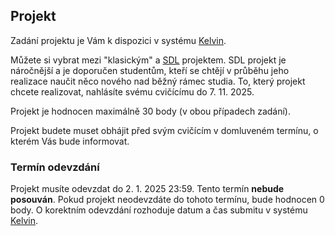 ## Projekt

Zadání projektu je Vám k dispozici v systému [Kelvin](https://kelvin.cs.vsb.cz).

Můžete si vybrat mezi "klasickým" a [SDL](https://mrlvsb.github.io/upr-skripta/c/aplikovane_ulohy/sdl.html) projektem.
SDL projekt je náročnější a je doporučen studentům, kteří se chtějí v průběhu jeho realizace naučit něco nového nad běžný rámec studia.
To, který projekt chcete realizovat, nahlásíte svému cvičícímu do 7. 11. 2025.

Projekt je hodnocen maximálně 30 body (v obou případech zadání).

Projekt budete muset obhájit před svým cvičícím v domluveném termínu, o kterém Vás bude informovat.

### Termín odevzdání

Projekt musíte odevzdat do 2. 1. 2025 23:59.
Tento termín **nebude posouván**. Pokud projekt neodevzdáte do tohoto termínu, bude hodnocen 0 body.
O korektním odevzdání rozhoduje datum a čas submitu v systému [Kelvin](https://kelvin.cs.vsb.cz).

<!--
## FAQ

Zadání bude zveřejněno v dostatečném předstihu pro každého z Vás.

You can find your assignment [here](https://upr.cs.vsb.cz/projects).
You can choose between two assignments (either an application or an SDL-based game).

Pokud s něčím nevíte rady, kontaktujte svého cvičícího nebo napište na Discordu.

Často kladené dotazy (FAQ) k projektu budou zveřejňovány postupně zde.

### Kdy je zápočtový týden? A komu se bude projekt odevzdávat? Cvičícímu nebo přednášejícímu?

- Zápočtový týden je ve dnech 5. - 9. 12. 2022. Projekt se odevzdává cvičícímu.

### Můžeme si vybrat z těch 2 zadání projektu nebo je to druhé jenom bonus? Nějaký učitel tvrdil že to druhé je jenom bonus

Můžete si vybrat jedno ze dvou zadání.
-->
